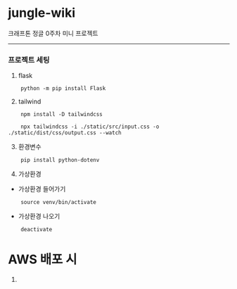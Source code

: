 # jungle-wiki
크래프톤 정글 0주차 미니 프로젝트


---
### 프로젝트 세팅
1. flask
```
    python -m pip install Flask
```
2. tailwind
```
    npm install -D tailwindcss
```
```
    npx tailwindcss -i ./static/src/input.css -o ./static/dist/css/output.css --watch
```
3. 환경변수
```
    pip install python-dotenv
```
4. 가상환경
- 가상환경 들어가기
```
    source venv/bin/activate 
``` 
    
- 가상환경 나오기
```
    deactivate
```

# AWS 배포 시
1. 